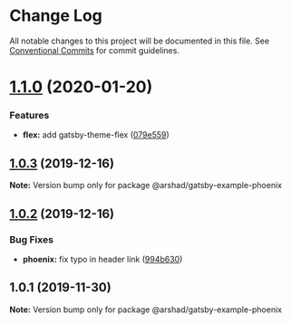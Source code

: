 # Change Log

All notable changes to this project will be documented in this file.
See [Conventional Commits](https://conventionalcommits.org) for commit guidelines.

# [1.1.0](https://github.com/arshad/gatsby-themes/compare/@arshad/gatsby-example-phoenix@1.0.3...@arshad/gatsby-example-phoenix@1.1.0) (2020-01-20)


### Features

* **flex:** add gatsby-theme-flex ([079e559](https://github.com/arshad/gatsby-themes/commit/079e55914791f735cbbfe492dd6bb0b3d9ac12ad))





## [1.0.3](https://github.com/arshad/gatsby-themes/compare/@arshad/gatsby-example-phoenix@1.0.2...@arshad/gatsby-example-phoenix@1.0.3) (2019-12-16)

**Note:** Version bump only for package @arshad/gatsby-example-phoenix

## [1.0.2](https://github.com/arshad/gatsby-themes/compare/@arshad/gatsby-example-phoenix@1.0.1...@arshad/gatsby-example-phoenix@1.0.2) (2019-12-16)

### Bug Fixes

- **phoenix:** fix typo in header link ([994b630](https://github.com/arshad/gatsby-themes/commit/994b630b09823433d60dba60548155e857238b5d))

## 1.0.1 (2019-11-30)

**Note:** Version bump only for package @arshad/gatsby-example-phoenix

